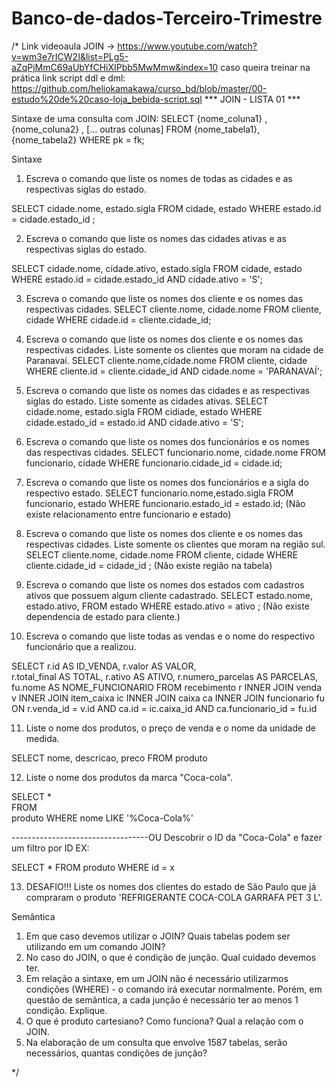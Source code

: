 # Banco-de-dados-Terceiro-Trimestre

/* 
Link videoaula JOIN → https://www.youtube.com/watch?v=wm3e7rICW2I&list=PLg5-aZqPjMmC69aUbYfCHiXIPbb5MwMmw&index=10
caso queira treinar na prática link script ddl e dml: https://github.com/heliokamakawa/curso_bd/blob/master/00-estudo%20de%20caso-loja_bebida-script.sql
*** JOIN - LISTA 01 ***

Sintaxe de uma consulta com JOIN:
SELECT 
    {nome_coluna1}
    ,{nome_coluna2}
    , [... outras colunas]
FROM {nome_tabela1}, {nome_tabela2}
WHERE pk = fk;

Sintaxe
1.	Escreva o comando que liste os nomes de todas as cidades e as respectivas siglas do estado.

SELECT cidade.nome, estado.sigla
FROM cidade, estado
WHERE estado.id = cidade.estado_id ;

2.	Escreva o comando que liste os nomes das cidades ativas e as respectivas siglas do estado. 

SELECT  cidade.nome, cidade.ativo, estado.sigla
FROM cidade, estado
WHERE estado.id = cidade.estado_id 
AND cidade.ativo = 'S';

3.	Escreva o comando que liste os nomes dos cliente e os nomes das respectivas cidades. 
SELECT cliente.nome, cidade.nome
FROM cliente, cidade 
WHERE cidade.id = cliente.cidade_id;

4.	Escreva o comando que liste os nomes dos cliente e os nomes das respectivas cidades. Liste somente os clientes que moram na cidade de Paranavaí.
SELECT cliente.nome,cidade.nome
FROM cliente, cidade 
WHERE cliente.id = cliente.cidade_id 
AND cidade.nome = 'PARANAVAÍ';

5.	Escreva o comando que liste os nomes das cidades e as respectivas siglas do estado. Liste somente as cidades ativas.
SELECT cidade.nome, estado.sigla
FROM  cidiade, estado
WHERE cidade.estado_id = estado.id
AND cidade.ativo = 'S';

6.	Escreva o comando que liste os nomes dos funcionários e os nomes das respectivas cidades.
SELECT funcionario.nome, cidade.nome
FROM funcionario, cidade
WHERE funcionario.cidade_id = cidade.id;
 
7.	Escreva o comando que liste os nomes dos funcionários e a sigla do respectivo estado.
SELECT funcionario.nome,estado.sigla
FROM funcionario, estado
WHERE funcionario.estado_id = estado.id; 
(Não existe relacionamento entre funcionario e estado)
 
8.	Escreva o comando que liste os nomes dos cliente e os nomes das respectivas cidades. Liste somente os clientes que moram na região sul.
SELECT cliente.nome, cidade.nome 
FROM cliente, cidade 
WHERE cliente.cidade_id = cidade_id ;
(Não existe região na tabela)

9.	Escreva o comando que liste os nomes dos estados com cadastros ativos que possuem algum cliente cadastrado.
SELECT estado.nome, estado.ativo, 
FROM  estado
WHERE estado.ativo = ativo ;
(Não existe dependencia de estado para cliente.)

10.	Escreva o comando que liste todas as vendas e o nome do respectivo funcionário que a realizou.

SELECT  r.id AS ID_VENDA, 
        r.valor AS VALOR,  
        r.total_final AS TOTAL, 
        r.ativo AS ATIVO, 
        r.numero_parcelas AS PARCELAS, 
        fu.nome AS NOME_FUNCIONARIO 
FROM recebimento r
INNER JOIN venda v
INNER JOIN item_caixa ic
INNER JOIN caixa ca 
INNER JOIN funcionario fu
ON r.venda_id = v.id 
AND ca.id = ic.caixa_id
AND ca.funcionario_id = fu.id

11.	Liste o nome dos produtos, o preço de venda e o nome da unidade de medida.

SELECT nome, 
    descricao, 
    preco 
FROM  produto 

12.	Liste o nome dos produtos da marca "Coca-cola".

SELECT *  
FROM  
    produto 
WHERE 
    nome 
LIKE 
    '%Coca-Cola%'
   
----------------------------------OU
Descobrir o ID da "Coca-Cola" e fazer um filtro por ID EX:

SELECT *
FROM produto
WHERE id = x

13. DESAFIO!!! Liste os nomes dos clientes do estado de São Paulo que já compraram o produto 'REFRIGERANTE COCA-COLA GARRAFA PET 3 L'.

Semântica
1.	Em que caso devemos utilizar o JOIN? Quais tabelas podem ser utilizando em um comando JOIN?
2.	No caso do JOIN, o que é condição de junção. Qual cuidado devemos ter. 
3.	Em relação a sintaxe, em um JOIN não é necessário utilizarmos condições (WHERE) - o comando irá executar normalmente. Porém, em questão de semântica, a cada junção é necessário ter ao menos 1 condição. Explique.
4.	O que é produto cartesiano? Como funciona? Qual a relação com o JOIN.
5.	Na elaboração de um consulta que envolve 1587 tabelas, serão necessários, quantas condições de junção?

 */

